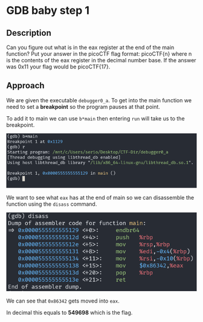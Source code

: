 # GDB baby step 1

## Description

Can you figure out what is in the eax register at the end of the main function? Put your answer in the picoCTF flag format: picoCTF{n} where n is the contents of the eax register in the decimal number base. If the answer was 0x11 your flag would be picoCTF{17}.

## Approach

We are given the executable `debugger0_a`. To get into the main function we need to set a **breakpoint** so the program pauses at that point.

To add it to main we can use `b*main` then entering `run` will take us to the breakpoint.

![bp](images/breakpoint.png)

We want to see what `eax` has at the end of main so we can disassemble the function using the `disass` command.

![disass](images/disass.png)

We can see that `0x86342` gets moved into `eax`.

In decimal this equals to **549698** which is the flag.
